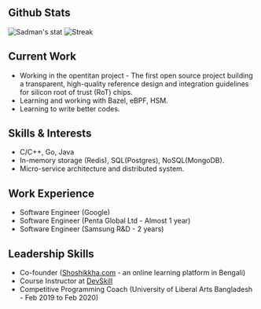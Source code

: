 ## Github Stats
![Sadman's stat](https://github-readme-stats.vercel.app/api?username=Sadman007&show_icons=true&count_private=true)
![Streak](https://github-readme-streak-stats.herokuapp.com/?user=Sadman007)

## Current Work
* Working in the opentitan project - The first open source project building a transparent, high-quality reference design and integration guidelines for silicon root of trust (RoT) chips.
* Learning and working with Bazel, eBPF, HSM.
* Learning to write better codes.

## Skills & Interests
* C/C++, Go, Java
* In-memory storage (Redis), SQL(Postgres), NoSQL(MongoDB).
* Micro-service architecture and distributed system.

## Work Experience
* Software Engineer (Google)
* Software Engineer (Penta Global Ltd - Almost 1 year)
* Software Engineer (Samsung R&D - 2 years)

## Leadership Skills
* Co-founder ([Shoshikkha.com](https://shoshikkha.com/) - an online learning platform in Bengali)
* Course Instructor at [DevSkill](https://devskill.com/)
* Competitive Programming Coach (University of Liberal Arts Bangladesh - Feb 2019 to Feb 2020)


